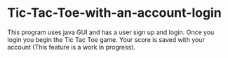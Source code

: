 # Tic-Tac-Toe-with-an-account-login
This program uses java GUI and has a user sign up and login. Once you login you begin the Tic Tac Toe game. Your score is saved with your account (This feature is a work in progress).

